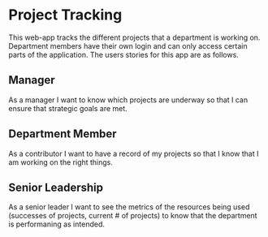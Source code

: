 # Project Tracking

This web-app tracks the different projects that a department is working on. Department members have their own login and can only access certain parts of the application. The users stories for this app are as follows. 

## Manager
As a manager I want to know which projects are underway so that I can ensure that strategic goals are met. 

## Department Member
As a contributor I want to have a record of my projects so that I know that I am working on the right things. 

## Senior Leadership
As a senior leader I want to see the metrics of the resources being used (successes of projects, current # of projects) to know that the department is performaning as intended. 
